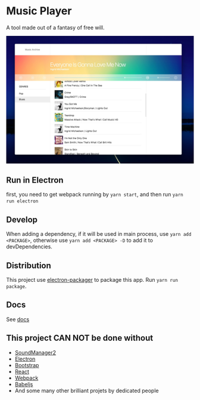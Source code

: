 # Music Player

A tool made out of a fantasy of free will.

![Art work](artworks/art-work.jpeg)

## Run in Electron

first, you need to get webpack running by `yarn start`, and then run `yarn run electron`

## Develop

When adding a dependency, if it will be used in main process, use `yarn add <PACKAGE>`, otherwise use `yarn add <PACKAGE> -D` to add it to devDependencies.

## Distribution

This project use [electron-packager](https://www.npmjs.com/package/electron-packager) to package this app.  Run `yarn run package`.

## Docs 

See [docs](./docs)

## This project CAN NOT be done without

- [SoundManager2](http://www.schillmania.com/projects/soundmanager2/)
- [Electron](https://electronjs.org/)
- [Bootstrap](https://getbootstrap.co/)
- [React](https://reactjs.org/)
- [Webpack](https://webpack.js.org/)
- [Babeljs](https://babeljs.io/)
- And some many other brilliant projets by dedicated people
